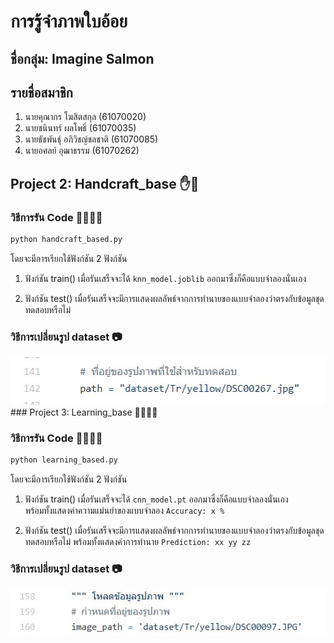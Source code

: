 # การรู้จำภาพใบอ้อย

## ชื่อกลุ่ม: Imagine Salmon
## รายชื่อสมาชิก
1. นายคุณากร โฆสิตสกุล (61070020)
2. นายชนินทร์ ผลโพธิ์   (61070035)
3. นายธัชพันธุ์ อภิวิชญ์ชลชาติ (61070085)
4. นายอศลย์ อุฒาธรรม (61070262)

## Project 2: Handcraft_base ✋🤚 

### วิธีการรัน Code 🏃‍♀️🏃‍♂
```python
python handcraft_based.py
```
โดยจะมีการเรียกใช้ฟังก์ชัน 2 ฟังก์ชัน
1. ฟังก์ชัน train()
เมื่อรันเสร็จจะได้  ``` knn_model.joblib ``` ออกมาซึ่งก็คือแบบจำลองนั่นเอง

2. ฟังก์ชัน test()
เมื่อรันเสร็จจะมีการแสดงผลลัพธ์จากการทำนายของแบบจำลองว่าตรงกับข้อมูลชุดทดสอบหรือไม่
### วิธีการเปลี่ยนรูป dataset 📷
<img src='./img/1.jpg' />
### Project 3: Learning_base 🤖🔧🦾🦿

### วิธีการรัน Code 🏃‍♀️🏃‍♂
```python
python learning_based.py
```

โดยจะมีการเรียกใช้ฟังก์ชัน 2 ฟังก์ชัน
1. ฟังก์ชัน train()
เมื่อรันเสร็จจะได้  ``` cnn_model.pt ``` ออกมาซึ่งก็คือแบบจำลองนั่นเอง<br>
พร้อมทั้งแสดงค่าความแม่นยำของแบบจำลอง ```Accuracy: x % ```

2. ฟังก์ชัน test()
เมื่อรันเสร็จจะมีการแสดงผลลัพธ์จากการทำนายของแบบจำลองว่าตรงกับข้อมูลชุดทดสอบหรือไม่
พร้อมทั้งแสดงค่าการทำนาย ```Prediction: xx yy zz ```
### วิธีการเปลี่ยนรูป dataset 📷
<img src='./img/2.jpg' />
